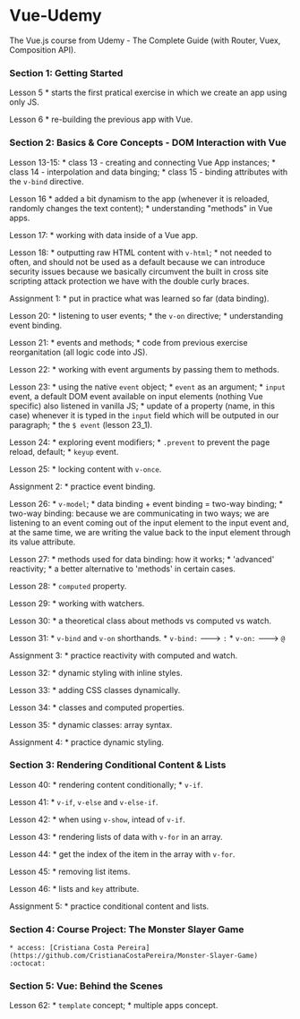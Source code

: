 # Vue-Udemy
The Vue.js course from Udemy - The Complete Guide (with Router, Vuex, Composition API).

### Section 1: Getting Started

Lesson 5
    * starts the first pratical exercise in which we create an
    app using only JS.

Lesson 6
    * re-building the previous app with Vue.

### Section 2: Basics & Core Concepts - DOM Interaction with Vue

Lesson 13-15:
    * class 13 - creating and connecting Vue App instances;
    * class 14 - interpolation and data binging;
    * class 15 - binding attributes with the `v-bind` directive.

Lesson 16
    * added a bit dynamism to the app (whenever it is reloaded, randomly changes the text content);
    * understanding "methods" in Vue apps.

Lesson 17:
    * working with data inside of a Vue app.

Lesson 18:
    * outputting raw HTML content with `v-html`;
    * not needed to often, and should not be used as a default because we can introduce security issues because we basically circumvent the built in cross site scripting attack protection we have with the double curly braces.

Assignment 1:
    * put in practice what was learned so far (data binding).

Lesson 20:
    * listening to user events;
    * the `v-on` directive;
    * understanding event binding.

Lesson 21:
    * events and methods;
    * code from previous exercise reorganitation (all logic code into JS).

Lesson 22:
    * working with event arguments by passing them to methods.

Lesson 23:
    * using the native `event` object;
    * `event` as an argument;
    * `input` event, a default DOM event available on input elements (nothing Vue specific) also listened in vanilla JS;
    * update of a property (name, in this case) whenever it is typed in the `input` field which will be outputed in our paragraph;
    * the `$ event` (lesson 23_1).

Lesson 24:
    * exploring event modifiers;
    * `.prevent` to prevent the page reload, default;
    * `keyup` event.

Lesson 25:
    * locking content with `v-once`.

Assignment 2:
    * practice event binding.

Lesson 26:
    * `v-model`;
    * data binding + event binding = two-way binding;
    * two-way binding: because we are communicating in two ways; we are listening to an event coming out of the input element to the input event and, at the same time, we are writing the value back to the input element through its value attribute.

Lesson 27:
    * methods used for data binding: how it works;
    * 'advanced' reactivity;
    * a better alternative to 'methods' in certain cases.

Lesson 28:
    * `computed` property.

Lesson 29:
    * working with watchers.

Lesson 30:
    * a theoretical class about methods vs computed vs watch.

Lesson 31:
    * `v-bind` and `v-on` shorthands.
    * `v-bind:` ---> `:`
    * `v-on:` ---> `@`

Assignment 3:
    * practice reactivity with computed and watch.

Lesson 32:
    * dynamic styling with inline styles.

Lesson 33:
    * adding CSS classes dynamically.

Lesson 34:
    * classes and computed properties.

Lesson 35:
    * dynamic classes: array syntax.

Assignment 4:
    * practice dynamic styling.


### Section 3: Rendering Conditional Content & Lists

Lesson 40:
    * rendering content conditionally;
    * `v-if`.

Lesson 41:
    * `v-if`, `v-else` and `v-else-if`.

Lesson 42:
    * when using `v-show`, intead of `v-if`.

Lesson 43:
    * rendering lists of data with `v-for` in an array.

Lesson 44:
    * get the index of the item in the array with `v-for`.

Lesson 45:
    * removing list items.

Lesson 46:
    * lists and `key` attribute.

Assignment 5:
    * practice conditional content and lists.


### Section 4: Course Project: The Monster Slayer Game

    * access: [Cristiana Costa Pereira](https://github.com/CristianaCostaPereira/Monster-Slayer-Game) :octocat:


### Section 5: Vue: Behind the Scenes

Lesson 62:
    * `template` concept;
    * multiple apps concept.